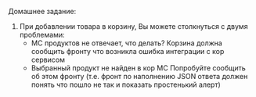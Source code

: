 Домашнее задание:
1. При добавлении товара в корзину, Вы можете столкнуться с двумя проблемами:
    - МС продуктов не отвечает, что делать? Корзина должна сообщить фронту что возникла ошибка интеграции с кор сервисом
    - Выбранный продукт не найден в кор МС
        Попробуйте сообщить об этом фронту (т.е. фронт по наполнению JSON ответа должен понять что пошло не так
        и показать простенький алерт)